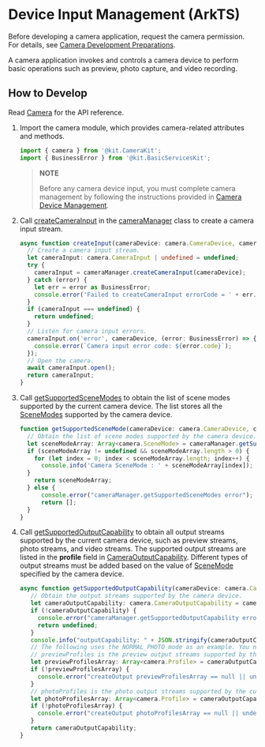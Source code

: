 # Device Input Management (ArkTS)

Before developing a camera application, request the camera permission. For details, see [Camera Development Preparations](camera-preparation.md).

A camera application invokes and controls a camera device to perform basic operations such as preview, photo capture, and video recording.

## How to Develop

Read [Camera](../../reference/apis-camera-kit/js-apis-camera.md) for the API reference.

1. Import the camera module, which provides camera-related attributes and methods.

   ```ts
   import { camera } from '@kit.CameraKit';
   import { BusinessError } from '@kit.BasicServicesKit';
   ```

   > **NOTE**
   >
   > Before any camera device input, you must complete camera management by following the instructions provided in [Camera Device Management](camera-device-management.md).

2. Call [createCameraInput](../../reference/apis-camera-kit/js-apis-camera.md#createcamerainput) in the [cameraManager](../../reference/apis-camera-kit/js-apis-camera.md#cameramanager) class to create a camera input stream.

   ```ts
   async function createInput(cameraDevice: camera.CameraDevice, cameraManager: camera.CameraManager): Promise<camera.CameraInput | undefined> {
     // Create a camera input stream.
     let cameraInput: camera.CameraInput | undefined = undefined;
     try {
       cameraInput = cameraManager.createCameraInput(cameraDevice);
     } catch (error) {
       let err = error as BusinessError;
       console.error('Failed to createCameraInput errorCode = ' + err.code);
     }
     if (cameraInput === undefined) {
       return undefined;
     }
     // Listen for camera input errors.
     cameraInput.on('error', cameraDevice, (error: BusinessError) => {
       console.error(`Camera input error code: ${error.code}`);
     });
     // Open the camera.
     await cameraInput.open();
     return cameraInput;
   }
   ```

3. Call [getSupportedSceneModes](../../reference/apis-camera-kit/js-apis-camera.md#getsupportedscenemodes11) to obtain the list of scene modes supported by the current camera device. The list stores all the [SceneModes](../../reference/apis-camera-kit/js-apis-camera.md#scenemode11) supported by the camera device.

    ```ts
    function getSupportedSceneMode(cameraDevice: camera.CameraDevice, cameraManager: camera.CameraManager): Array<camera.SceneMode> {
      // Obtain the list of scene modes supported by the camera device.
      let sceneModeArray: Array<camera.SceneMode> = cameraManager.getSupportedSceneModes(cameraDevice);
      if (sceneModeArray != undefined && sceneModeArray.length > 0) {
        for (let index = 0; index < sceneModeArray.length; index++) {
          console.info('Camera SceneMode : ' + sceneModeArray[index]);  
      }
        return sceneModeArray;
      } else {
          console.error("cameraManager.getSupportedSceneModes error");
          return [];
      }
    }
    ```

4. Call [getSupportedOutputCapability](../../reference/apis-camera-kit/js-apis-camera.md#getsupportedoutputcapability11) to obtain all output streams supported by the current camera device, such as preview streams, photo streams, and video streams. The supported output streams are listed in the **profile** field in [CameraOutputCapability](../../reference/apis-camera-kit/js-apis-camera.md#cameraoutputcapability). Different types of output streams must be added based on the value of [SceneMode](../../reference/apis-camera-kit/js-apis-camera.md#scenemode11) specified by the camera device.

   ```ts
   async function getSupportedOutputCapability(cameraDevice: camera.CameraDevice, cameraManager: camera.CameraManager, sceneMode: camera.SceneMode): Promise<camera.CameraOutputCapability | undefined> {
      // Obtain the output streams supported by the camera device.
      let cameraOutputCapability: camera.CameraOutputCapability = cameraManager.getSupportedOutputCapability(cameraDevice, sceneMode);
      if (!cameraOutputCapability) {
        console.error("cameraManager.getSupportedOutputCapability error");
        return undefined;
      }
      console.info("outputCapability: " + JSON.stringify(cameraOutputCapability));
      // The following uses the NORMAL_PHOTO mode as an example. You need to add the preview stream and photo stream.
      // previewProfiles is the preview output streams supported by the current camera device.
      let previewProfilesArray: Array<camera.Profile> = cameraOutputCapability.previewProfiles;
      if (!previewProfilesArray) {
        console.error("createOutput previewProfilesArray == null || undefined");
      }
      // photoProfiles is the photo output streams supported by the current camera device.
      let photoProfilesArray: Array<camera.Profile> = cameraOutputCapability.photoProfiles;
      if (!photoProfilesArray) {
        console.error("createOutput photoProfilesArray == null || undefined");
      }
      return cameraOutputCapability;
   } 
   ```
